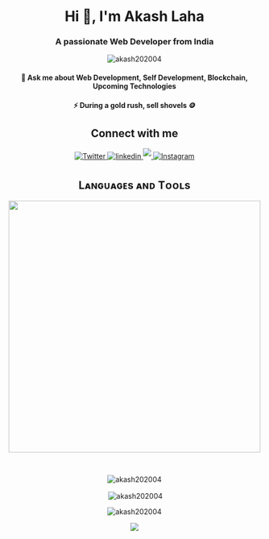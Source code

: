 <h1 align="center">Hi 👋, I'm Akash Laha</h1>
<h3 align="center">A passionate Web Developer from India</h3>

<p align="center"> <img src="https://komarev.com/ghpvc/?username=akash202004&label=Profile%20views&color=0e75b6&style=flat" alt="akash202004" /> </p>
<h4 align="center">🦄 Ask me about Web Development, Self Development, Blockchain, Upcoming Technologies</h4>

<h4 align="center">⚡ During a gold rush, sell shovels  🪙</h4>

<!-- Soicals -->
<h2 align="center">Connect with me</h2>
<div align="center">
<a href="https://twitter.com/Akash_202004" target="_blank">
<img src="https://img.shields.io/badge/Twitter-1DA1F2?style=for-the-badge&logo=twitter&logoColor=white" alt="Twitter" style="margin-bottom: 5px;"  />
</a>

<a href="https://www.linkedin.com/in/akash-laha-799427244/" target="_blank">
<img src="https://img.shields.io/badge/linkedin-%231E77B5.svg?&style=for-the-badge&logo=linkedin&logoColor=white" alt="linkedin" style="margin-bottom: 5px;" />
</a>
  
<a href="mailto:akashlaha48@gmail.com" target="_blank">
<img src="https://img.shields.io/badge/Gmail-D14836?style=for-the-badge&logo=gmail&logoColor=white" mail style="margin-bottom: 5px;" />
</a>
<a href="https://www.instagram.com/_akash_._laha_/" target="_blank">
<img src="https://img.shields.io/badge/Instagram-E4405F?style=for-the-badge&logo=instagram&logoColor=white" alt="Instagram" style="margin-bottom: 5px;" />
</a>


<!--Languages and Tools Section-->       
<h2 align="center">Lᴀɴɢᴜᴀɢᴇs ᴀɴᴅ Tᴏᴏʟs</h2> 
<p align="center">
<img width="500px"  src="https://skillicons.dev/icons?i=js,react,redux,tailwind,nodejs,express,mongo,html,css,git,idea,notion,postgres,redis,rust,vercel,vite,vscode,postman,webstorm,java,c,appwrite,discord,firebase,materialui,nextjs,npm,sass,ts&perline=10"  />
</p>
<br />


<p><img align="center" src="https://github-readme-stats.vercel.app/api/top-langs?username=akash202004&show_icons=true&locale=en&layout=compact&theme=nightowl" alt="akash202004" /></p>

<p>&nbsp;<img align="center" src="https://github-readme-stats.vercel.app/api?username=akash202004&show_icons=true&locale=en&theme=nightowl" alt="akash202004" /></p>

<p><img align="center" src="https://github-readme-streak-stats.herokuapp.com/?user=akash202004&theme=nightowl" alt="akash202004" /></p>

<!--Footer--> 
<p align="center">
  <img src="https://capsule-render.vercel.app/api?type=waving&color=gradient&height=65&section=footer"/>
</p>
